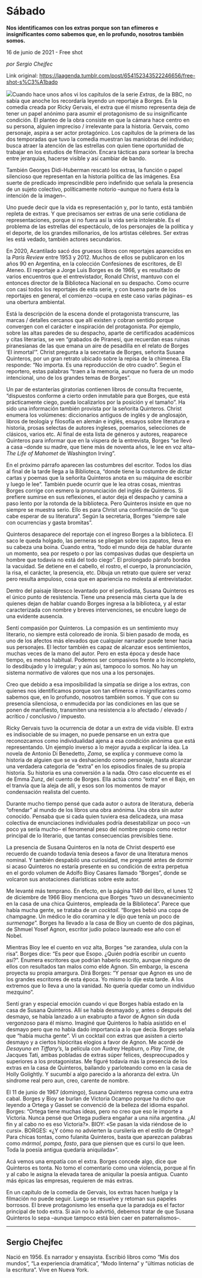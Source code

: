 # Sábado

**Nos identificamos con los extras porque son tan efímeros e insignificantes como sabemos que, en lo profundo, nosotros también somos.**

16 de junio de 2021 - Free shot

_por Sergio Chejfec_

Link original: https://laagenda.tumblr.com/post/654152343522246656/free-shot-s%C3%A1bado

![](https://64.media.tumblr.com/b44e660d719b4c711a4a3d9cddfd706c/e30cbb4fd7aea341-ee/s500x750/dadf51fdcb44c5710c81d3c9e8842dea52a29b3b.jpg)Cuando
hace unos años vi los capítulos de la serie *Extras*, de la BBC, no sabía
que anoche los recordaría leyendo un reportaje a Borges. En la comedia creada
por Ricky Gervais, el extra que él mismo representa deja de tener un papel anónimo
para asumir el protagonismo de su insignificante condición. El planteo de la
obra consiste en que la cámara hace centro en su persona, alguien impreciso /
irrelevante para la historia. Gervais, como personaje, aspira a ser actor
protagónico. Los capítulos de la primera de las dos temporadas que tuvo la
comedia muestran las maniobras del individuo; busca atraer la atención de las
estrellas con quien tiene oportunidad de trabajar en los estudios de filmación.
Encara tácticas para sortear la brecha entre jerarquías, hacerse visible y así cambiar
de bando.  


También
Georges Didi-Huberman rescató los extras, la función o papel silencioso que
representan en la historia política de las imágenes. Esa suerte de predicado
imprescindible pero indefinido que señala la presencia de un sujeto colectivo,
políticamente notorio –aunque no fuera ésta la intención de la imagen–.

Uno puede
decir que la vida es representación y, por lo tanto, está también repleta de
extras. Y que precisamos ser extras de una serie cotidiana de representaciones,
porque si no fuera así la vida sería intolerable. Es el problema de las
estrellas del espectáculo, de los personajes de la política y el deporte, de
los grandes millonarios, de los artistas célebres. Ser extras les está vedado,
también actores secundarios.

En 2020,
Acantilado sacó dos gruesos libros con reportajes aparecidos en la *Paris
Review* entre 1953 y 2012. Muchos de ellos se publicaron en los años 90 en
Argentina, en la colección Confesiones de escritores, de El Ateneo. El
reportaje a Jorge Luis Borges es de 1966, y es resultado de varios encuentros que
el entrevistador, Ronald Christ, mantuvo con el entonces director de la
Biblioteca Nacional en su despacho. Como ocurre con casi todos los reportajes de
esta serie, y con buena parte de los reportajes en general, el comienzo –ocupa
en este caso varias páginas– es una obertura ambiental. 

Está la
descripción de la escena donde el protagonista transcurre, las marcas /
detalles cercanos que allí existen y cobran sentido porque convergen con el carácter
e inspiración del protagonista. Por ejemplo, sobre las altas paredes de su despacho,
aparte de certificados académicos y citas literarias, se ven “grabados de
Piranesi, que recuerdan esas ruinas piranesianas de las que emana un aire de
pesadilla en el relato de Borges ‘El inmortal’”. Christ pregunta a la
secretaria de Borges, señorita Susana Quinteros, por un gran retrato ubicado
sobre la repisa de la chimenea. Ella responde: “No importa. Es una reproducción
de otro cuadro”. Según el reportero, estas palabras “traen a la memoria, aunque
no fuera de un modo intencional, uno de los grandes temas de Borges”. 

Un par de estanterías
giratorias contienen libros de consulta frecuente, “dispuestos conforme a
cierto orden inmutable para que Borges, que está prácticamente ciego, pueda
localizarlos por la posición y el tamaño”. Ha sido una información también provista
por la señorita Quinteros. Christ enumera los volúmenes: diccionarios antiguos
de inglés y de anglosajón, libros de teología y filosofía en alemán e inglés, ensayos
sobre literatura e historia, prosas selectas de autores ingleses, poemarios,
selecciones de clásicos, varios etc. Al final de esta lista de géneros y
autores, reaparece Quinteros para informar que en la víspera de la entrevista,
Borges “se llevó a casa –donde su madre, que tiene más de noventa años, le lee
en voz alta–*The Life of Mahomet* de Washington Irving”.

En el próximo
párrafo aparecen las costumbres del escritor. Todos los días al final de la tarde
llega a la Biblioteca, “donde tiene la costumbre de dictar cartas y poemas que
la señorita Quinteros anota en su máquina de escribir y luego le lee”. También
puede ocurrir que le lea otras cosas, mientras Borges corrige con esmero la pronunciación
del inglés de Quinteros. Si prefiere sumirse en sus reflexiones, el autor deja
el despacho y camina a paso lento por la rotonda de la biblioteca. Pero Quinteros
insiste en que no siempre se muestra serio. Ello es para Christ una
confirmación de “lo que cabe esperar de su literatura”. Según la secretaria, Borges
“siempre sale con ocurrencias y gasta bromitas”.

Quinteros
desaparece del reportaje con el ingreso Borges a la biblioteca. El saco le queda
holgado, las perneras se pliegan sobre los zapatos, lleva en su cabeza una
boina. Cuando entra, “todo el mundo deja de hablar durante un momento, sea por
respeto o por las compasivas dudas que despierta un hombre que todavía no está
del todo ciego”. El prolongado párrafo bordea la vacuidad. Se detiene en el
cabello, el rostro, el cuerpo, la pronunciación, la risa, el carácter, la
presencia, etc. Dibuja un retrato que quiere ser veraz pero resulta ampuloso,
cosa que en apariencia no molesta al entrevistador.

Dentro del
paisaje libresco levantado por el periodista, Susana Quinteros es el único
punto de resistencia. Tiene una presencia más cierta que la de quienes dejan de
hablar cuando Borges ingresa a la biblioteca, y al estar caracterizada con nombre
y breves intervenciones, se encubre luego de una evidente ausencia.

Sentí
compasión por Quinteros. La compasión es un sentimiento muy literario, no
siempre está coloreado de ironía. Si bien pasado de moda, es uno de los afectos
más elevados que cualquier narrador puede tener hacia sus personajes. El lector
también es capaz de alcanzar esos sentimientos, muchas veces de la mano del
autor. Pero en esta época y desde hace tiempo, es menos habitual. Podemos ser
compasivos frente a lo incompleto, lo desdibujado y lo irregular; y aún así,
tampoco lo somos. No hay un sistema normativo de valores que nos una a los
personajes.

Creo que
debido a esa imposibilidad la simpatía se dirige a los extras, con quienes nos
identificamos porque son tan efímeros e insignificantes como sabemos que, en lo
profundo, nosotros también somos. Y que con su presencia silenciosa, o
enmudecida por las condiciones en las que se ponen de manifiesto, transmiten
una resistencia a lo afectado / elevado / acrítico / conclusivo / impuesto.

Ricky
Gervais tuvo la ocurrencia de dotar a un extra de vida visible. El extra es
indisociable de su imagen, no puede pensarse en un extra que reconozcamos como
individualidad ajena a esa condición anónima que está representando. Un ejemplo
inverso a lo mejor ayuda a explicar la idea. La novela de Antonio Di Benedetto,
*Zama*, se explica y conmueve como la historia de alguien que se va deshaciendo
como personaje, hasta alcanzar una verdadera categoría de “extra” en los
episodios finales de su propia historia. Su historia es una conversión a la
nada. Otro caso elocuente es el de Emma Zunz, del cuento de Borges. Ella actúa como
“extra” en el Bajo, en el tranvía que la aleja de allí, y esos son los momentos
de mayor condensación realista del cuento.

Durante
mucho tiempo pensé que cada autor o autora de literatura, debería “ofrendar” al
mundo de los libros una obra anónima. Una obra sin autor conocido. Pensaba que
si cada quien tuviera esa delicadeza, una masa colectiva de enunciaciones
individuales podría desestabilizar un poco –un poco ya sería mucho– el
fenomenal peso del nombre propio como rector principal de lo literario, que
tantas consecuencias previsibles tiene.

La
presencia de Susana Quinteros en la nota de Christ despertó ese recuerdo de cuando
todavía tenía deseos a favor de una literatura menos nominal. Y también
despabiló una curiosidad, me pregunté antes de dormir si acaso Quinteros no
estaría presente en su condición de extra perpetua en el gordo volumen de
Adolfo Bioy Casares llamado “Borges”, donde se volcaron sus anotaciones
diarísticas sobre este autor.

Me levanté
más temprano. En efecto, en la página 1149 del libro, el lunes 12 de diciembre
de 1966 Bioy menciona que Borges “tuvo un desvanecimiento en la casa de una
chica Quinteros, empleada de la Biblioteca”. Parece que había mucha gente, se
trataba de un *cocktail*. “Borges bebió una copa de champagne. Un médico
le dio coramina y le dijo que tenía un poco de *surmenage*”. Borges ha llevado
a la casa de Bioy un cuento de dos páginas, de Shmuel
Yosef Agnon, escritor judío polaco laureado ese año con el Nobel.

Mientras Bioy lee el cuento en voz alta,
Borges “se zarandea, ulula con la risa”. Borges dice: “Es peor que Esopo.
¿Quién podría escribir un cuento así?”. Enumera escritores que podrían haberlo
escrito, aunque ninguno de ellos con resultados tan malos como elde Agnon. Sin
embargo, la escena proyecta su propia amargura. Dirá Borges: “Y pensar que
Agnon es uno de los grandes escritores de esta época. Yo mismo lo dije esta
tarde. A los extremos que lo lleva a uno la vanidad. No quería quedar como un
individuo mezquino”.

Sentí gran y especial emoción cuando vi que
Borges había estado en la casa de Susana Quinteros. Allí  se había desmayado y, antes o después del
desmayo, se había lanzado a un exabrupto a favor de Agnon sin duda vergonzoso
para él mismo. Imaginé que Quinteros lo había asistido en el desmayo pero que
no había dado importancia a lo que decía. Borges señala que “había mucha
gente”. Vi un cocktail con extras que asisten a cierto desmayo y a ciertos hipócritas
elogios a favor de Agnon. Me acordé de *Desayuno en Tiffany’s*, la
película con Audrey Hepburn, o *Play Time*, de Jacques Tati, ambas
pobladas de extras súper felices, despreocupados y superiores a los
protagonistas. Me figuré todavía más la presencia de los extras en la casa de
Quinteros, bailando y parloteando como en la casa de Holly Golightly. Y sucumbí
a algo parecido a la añoranza del extra. Un síndrome real pero aun, creo,
carente de nombre.

El 11 de
junio de 1967 (domingo), Susana Quinteros regresa como una extra
cabal. Borges y Bioy se burlan de Victoria Ocampo porque ha dicho que leyendo a
Ortega y Gasset se convenció de la belleza del idioma español.  Borges: “Ortega tiene muchas ideas, pero no creo que
eso le importe a Victoria. Nunca pensé que Ortega pudiera engañar a una niña
argentina. ¿Al fin y al cabo no es eso Victoria?». BIOY: «Se pasan la vida
riéndose de lo cursi». BORGES: «¿Y cómo no advierten la cursilería en el estilo
de Ortega? Para chicas tontas, como fulanita Quinteros, basta que aparezcan
palabras como *mármol, pompa, fasto*, para que piensen que es cursi lo que
leen. Toda la poesía antigua quedaría aniquilada»”.

Acá vemos una empatía con el extra. Borges concede
algo, dice que Quinteros es tonta. No tomo el comentario como una violencia,
porque al fin y al cabo le asigna la elevada tarea de aniquilar la poesía
antigua. Cuanto más épicas las empresas, requieren de más extras.

En un capítulo de la comedia de Gervais, los
extras hacen huelga y la filmación no puede seguir. Luego se resuelve y retoman
sus papeles borrosos. El breve protagonismo les enseña que la paradoja es el
factor principal de todo extra. Si aún no lo advirtió, debemos tratar de que Susana
Quinteros lo sepa –aunque tampoco está bien caer en paternalismos–.



---

 Sergio Chejfec
---------------

 Nació en 1956. Es narrador y ensayista. Escribió libros como “Mis dos mundos”, “La experiencia dramática”, “Modo linterna” y “ültimas noticias de la escritura”. Vive en Nueva York.

